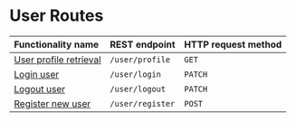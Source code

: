 # User Routes

| Functionality name                            | REST endpoint    | HTTP request method |
| :-------------------------------------------- | :--------------- | :------------------ |
| [User profile retrieval](./getUserProfile.md) | `/user/profile`  | `GET`               |
| [Login user](./loginUser.md)                  | `/user/login`    | `PATCH`             |
| [Logout user](./logoutUser.md)                | `/user/logout`   | `PATCH`             |
| [Register new user](./registerUser.md)        | `/user/register` | `POST`              |
